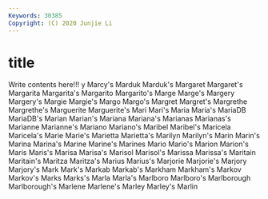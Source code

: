 ```yaml
---
Keywords: 30385
Copyright: (C) 2020 Junjie Li
---
```


# title

Write contents here!!!
y 
Marcy's 
Marduk 
Marduk's 
Margaret 
Margaret's 
Margarita
Margarita's 
Margarito 
Margarito's 
Marge 
Marge's 
Margery 
Margery's 
Margie 
Margie's 
Margo
Margo's 
Margret 
Margret's 
Margrethe 
Margrethe's 
Marguerite 
Marguerite's 
Mari 
Mari's 
Maria
Maria's 
MariaDB 
MariaDB's 
Marian 
Marian's 
Mariana 
Mariana's 
Marianas 
Marianas's 
Marianne
Marianne's 
Mariano 
Mariano's 
Maribel 
Maribel's 
Maricela 
Maricela's 
Marie 
Marie's 
Marietta
Marietta's 
Marilyn 
Marilyn's 
Marin 
Marin's 
Marina 
Marina's 
Marine 
Marine's 
Marines
Mario 
Mario's 
Marion 
Marion's 
Maris 
Maris's 
Marisa 
Marisa's 
Marisol 
Marisol's
Marissa 
Marissa's 
Maritain 
Maritain's 
Maritza 
Maritza's 
Marius 
Marius's 
Marjorie 
Marjorie's
Marjory 
Marjory's 
Mark 
Mark's 
Markab 
Markab's 
Markham 
Markham's 
Markov 
Markov's
Marks 
Marks's 
Marla 
Marla's 
Marlboro 
Marlboro's 
Marlborough 
Marlborough's 
Marlene 
Marlene's
Marley 
Marley's 
Marlin 
